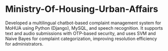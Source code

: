 # Ministry-Of-Housing-Urban-Affairs
Developed a multilingual chatbot-based complaint management system for MoHUA using Python (Django), MySQL, and speech  recognition. It supports text and audio submissions with OTP-based security, and uses SVM and Naive Bayes for complaint  categorization, improving resolution efficiency for administrators. 
